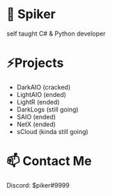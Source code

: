 

# 👋 Spiker
self taught C# & Python developer

# ⚡Projects
* DarkAIO (cracked)
* LightAIO (ended)
* LightR (ended)
* DarkLogs (still going)
* SAIO (ended)
* NetX (ended)
* sCloud (kinda still going)

# 📫 Contact Me
Discord: $piker#9999

